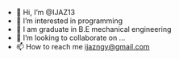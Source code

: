 - 👋 Hi, I’m @IJAZ13
- 👀 I’m interested in programming
- 🌱 I am graduate in B.E mechanical engineering
- 💞️ I’m looking to collaborate on ...
- 📫 How to reach me ijazngy@gmail.com

<!---
IJAZ13/IJAZ13 is a ✨ special ✨ repository because its `README.md` (this file) appears on your GitHub profile.
You can click the Preview link to take a look at your changes.
--->
